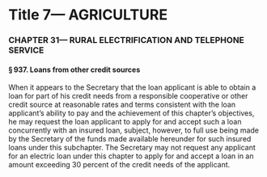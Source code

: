 
# Title 7— AGRICULTURE
### CHAPTER 31— RURAL ELECTRIFICATION AND TELEPHONE SERVICE
#### § 937. Loans from other credit sources

When it appears to the Secretary that the loan applicant is able to obtain a loan for part of his credit needs from a responsible cooperative or other credit source at reasonable rates and terms consistent with the loan applicant’s ability to pay and the achievement of this chapter’s objectives, he may request the loan applicant to apply for and accept such a loan concurrently with an insured loan, subject, however, to full use being made by the Secretary of the funds made available hereunder for such insured loans under this subchapter. The Secretary may not request any applicant for an electric loan under this chapter to apply for and accept a loan in an amount exceeding 30 percent of the credit needs of the applicant.
